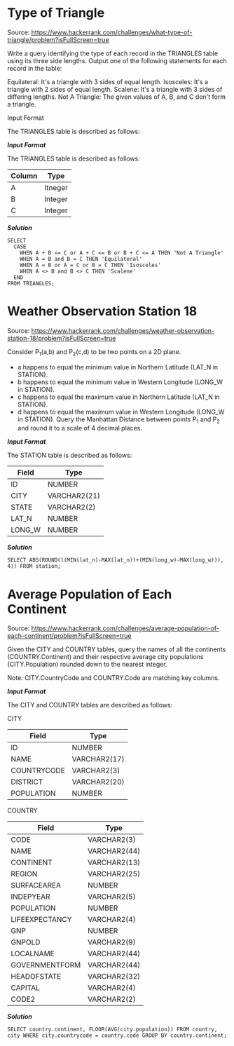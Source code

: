 # Type of Triangle

Source: https://www.hackerrank.com/challenges/what-type-of-triangle/problem?isFullScreen=true

Write a query identifying the type of each record in the TRIANGLES table using its three side lengths. Output one of the following statements for each record in the table:

Equilateral: It's a triangle with 3 sides of equal length.
Isosceles: It's a triangle with 2 sides of equal length.
Scalene: It's a triangle with 3 sides of differing lengths.
Not A Triangle: The given values of A, B, and C don't form a triangle.

Input Format

The TRIANGLES table is described as follows:

***Input Format***  
  
The TRIANGLES table is described as follows:  

| Column | Type    |
| -------| --------|
| A      | Itneger |
| B      | Integer |
| C      | Integer |
  
***Solution***   

```
SELECT
  CASE 
    WHEN A + B <= C or A + C <= B or B + C <= A THEN 'Not A Triangle'
    WHEN A = B and B = C THEN 'Equilateral'
    WHEN A = B or A = C or B = C THEN 'Isosceles'
    WHEN A <> B and B <> C THEN 'Scalene'
  END
FROM TRIANGLES;
```
  
# Weather Observation Station 18

Source: https://www.hackerrank.com/challenges/weather-observation-station-18/problem?isFullScreen=true  	

Consider P<sub>1</sub>(a,b) and P<sub>2</sub>(c,d) to be two points on a 2D plane.

* a happens to equal the minimum value in Northern Latitude (LAT_N in STATION).
* b happens to equal the minimum value in Western Longitude (LONG_W in STATION).
* c happens to equal the maximum value in Northern Latitude (LAT_N in STATION).
* d happens to equal the maximum value in Western Longitude (LONG_W in STATION).
Query the Manhattan Distance between points  P<sub>1</sub> and  P<sub>2</sub> and round it to a scale of 4 decimal places.

***Input Format***

The STATION table is described as follows:

| Field  | Type         |
| -------| -------------|
| ID     | NUMBER       |
| CITY   | VARCHAR2(21) |
| STATE  | VARCHAR2(2)  |
| LAT_N  | NUMBER       |
| LONG_W | NUMBER       |


***Solution***

```
SELECT ABS(ROUND(((MIN(lat_n)-MAX(lat_n))+(MIN(long_w)-MAX(long_w))), 4)) FROM station;
```

# Average Population of Each Continent

Source: https://www.hackerrank.com/challenges/average-population-of-each-continent/problem?isFullScreen=true

Given the CITY and COUNTRY tables, query the names of all the continents (COUNTRY.Continent) and their respective average city populations (CITY.Population) rounded down to the nearest integer.

Note: CITY.CountryCode and COUNTRY.Code are matching key columns.

***Input Format***

The CITY and COUNTRY tables are described as follows:

CITY

| Field       | Type         |
| ------------| -------------|
| ID          | NUMBER       |
| NAME        | VARCHAR2(17) |
| COUNTRYCODE | VARCHAR2(3)  |
| DISTRICT    | VARCHAR2(20) |
| POPULATION  | NUMBER       |

COUNTRY

| Field          | Type         |
| ---------------| -------------|
| CODE           | VARCHAR2(3)  |
| NAME           | VARCHAR2(44) |
| CONTINENT      | VARCHAR2(13) |
| REGION         | VARCHAR2(25) |
| SURFACEAREA    | NUMBER       |
| INDEPYEAR      | VARCHAR2(5)  |
| POPULATION     | NUMBER       |
| LIFEEXPECTANCY | VARCHAR2(4)  |
| GNP            | NUMBER       |
| GNPOLD         | VARCHAR2(9)  |
| LOCALNAME      | VARCHAR2(44) |
| GOVERNMENTFORM | VARCHAR2(44) |
| HEADOFSTATE    | VARCHAR2(32) |
| CAPITAL        | VARCHAR2(4)  |
| CODE2          | VARCHAR2(2)  |

***Solution***

```
SELECT country.continent, FLOOR(AVG(city.population)) FROM country, city WHERE city.countrycode = country.code GROUP BY country.continent;
```




